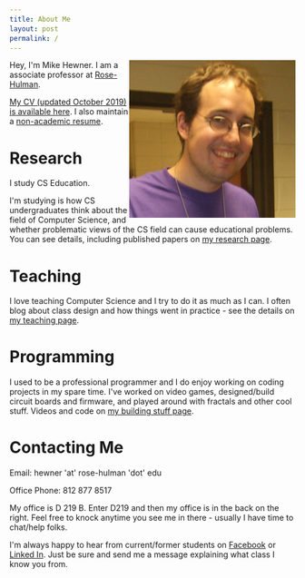 ```yaml
---
title: About Me
layout: post
permalink: /
---
```


<img align="right" src="files/Me-Purple.png"/>

Hey, I'm Mike Hewner. I am a associate professor at
[Rose-Hulman](http://www.rose-hulman.edu/).

[My CV (updated October 2019) is available here](cv/cv2.pdf).  I also maintain a [non-academic resume](cv/cv2-nonacademic.pdf). 

# Research

I study CS Education.

I'm studying is how CS undergraduates think about the field of Computer Science, and whether problematic views of the CS field can cause educational problems.  You can see details, including published papers on [my research page](research).

# Teaching

I love teaching Computer Science and I try to do it as much as I can.  I often blog about class design and how things went in practice - see the details on [my teaching page](teaching).

# Programming

I used to be a professional programmer and I do enjoy working on coding projects in my spare time.  I've worked on video games, designed/build circuit boards and firmware, and played around with fractals and other cool stuff.  Videos and code on [my building stuff page](programming).

# Contacting Me

Email: hewner 'at' rose-hulman 'dot' edu

Office Phone: 812 877 8517

My office is D 219 B.  Enter D219 and then my office is in the back on the right.  Feel free to knock anytime you see me in there - usually I have time to chat/help folks.

I'm always happy to hear from current/former students on
[Facebook](https://www.facebook.com/mikehewner) or [Linked
In](http://www.linkedin.com/pub/michael-hewner/1/a64/4/).  Just be
sure and send me a message explaining what class I know you from.
